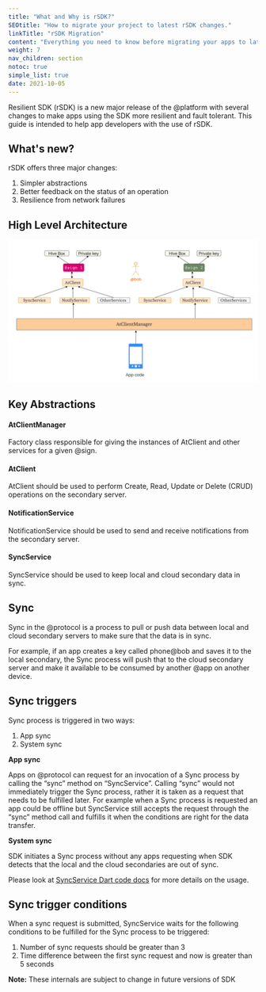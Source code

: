 ```yaml
---
title: "What and Why is rSDK?"
SEOtitle: "How to migrate your project to latest rSDK changes."
linkTitle: "rSDK Migration"
content: "Everything you need to know before migrating your apps to latest rSDK changes."
weight: 7
nav_children: section
notoc: true
simple_list: true
date: 2021-10-05
---
```


Resilient SDK (rSDK) is a new major release of the @platform with several
changes to make apps using the SDK more resilient and fault tolerant.  This
guide is intended to help app developers with the use of rSDK.


## What's new?

rSDK offers three major changes:

1. Simpler abstractions
2. Better feedback on the status of an operation
3. Resilience from network failures

## High Level Architecture ##

![high level architecture](/rSDK/high_level_architecture.png)

## Key Abstractions ##

#### **AtClientManager** ####
Factory class responsible for giving the instances of AtClient and other
services for a given @sign.

#### **AtClient** ####
AtClient should be used to perform Create, Read, Update or Delete (CRUD)
operations on the secondary server.

#### **NotificationService** ####
NotificationService should be used to send and receive notifications from
the secondary server.

#### **SyncService** ####
SyncService should be used to keep local and cloud secondary data in sync.


## Sync

Sync in the @protocol is a process to pull or push data between local and
cloud secondary servers to make sure that the data is in sync.

For example, if an app creates a key called phone@bob and saves it to the
local secondary, the Sync process will push that to the cloud secondary server
and make it available to be consumed by another @app on another device.

## Sync triggers

Sync process is triggered in two ways:

1. App sync
2. System sync

**App sync**

Apps on @protocol can request for an invocation of a Sync process by calling
the “sync” method on “SyncService”.  Calling “sync” would not immediately
trigger the Sync process, rather it is taken as a request that needs to be
fulfilled later. For example when a Sync process is requested an app could be
offline but SyncService still accepts the request through the “sync” method
call and fulfills it when the conditions are right for the data transfer.

**System sync**

SDK initiates a Sync process without any apps requesting when SDK detects
that the local and the cloud secondaries are out of sync. 

Please look at [SyncService Dart code docs](https://github.com/atsign-foundation/at_client_sdk/blob/trunk/at_client/lib/src/service/sync_service.dart) for more details on the usage.


## Sync trigger conditions

When a sync request is submitted, SyncService waits for the following
conditions to be fulfilled for the Sync process to be triggered:

1. Number of sync requests should be greater than 3
2. Time difference between the first sync request and now is greater than 5 seconds

**Note:** These internals are subject to change in future versions of SDK
